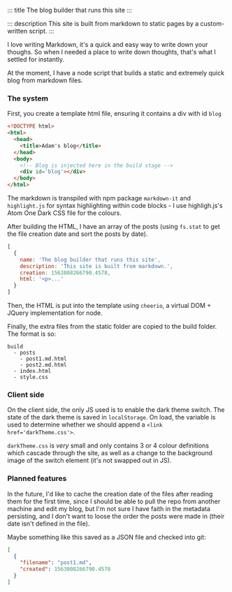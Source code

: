 ::: title
The blog builder that runs this site
:::

::: description
This site is built from markdown to static pages by a custom-written script.
:::

I love writing Markdown, it's a quick and easy way to write down your thoughs.
So when I needed a place to write down thoughts, that's what I settled for
instantly.

At the moment, I have a node script that builds a static and extremely quick blog
from markdown files.

### The system

First, you create a template html file, ensuring it contains a div with id `blog`

```html
<!DOCTYPE html>
<html>
  <head>
    <title>Adam's blog</title>
  </head>
  <body>
    <!-- Blog is injected here in the build stage -->
    <div id='blog'></div>
  </body>
</html>
```

The markdown is transpiled with npm package `markdown-it` and `highlight.js`
for syntax highlighting within code blocks - I use highligh.js's Atom One Dark
CSS file for the colours.

After building the HTML, I have an array of the posts (using `fs.stat` to get
the file creation date and sort the posts by date).

``` js
[
  {
    name: 'The blog builder that runs this site',
    description: 'This site is built from markdown.',
    creation: 1563808266790.4578,
    html: '<p>...'
  }
]
```

Then, the HTML is put into the template using `cheerio`, a virtual DOM + JQuery
implementation for node.

Finally, the extra files from the static folder are copied to the build folder.
The format is so:

```
build
  - posts
    - post1.md.html
    - post2.md.html
  - index.html
  - style.css
```

### Client side

On the client side, the only JS used is to enable the dark theme switch.
The state of the dark theme is saved in `localStorage`. On load, the variable
is used to determine whether we should append a `<link href='darkTheme.css'>`.

`darkTheme.css` is *very* small and only contains 3 or 4 colour definitions which
cascade through the site, as well as a change to the background image of the
switch element (it's not swapped out in JS).

### Planned features

In the future, I'd like to cache the creation date of the files after reading
them for the first time, since I should be able to pull the repo from another
machine and edit my blog, but I'm not sure I have faith in the metadata
persisting, and I don't want to loose the order the posts were made in (their
date isn't defined in the file).

Maybe something like this saved as a JSON file and checked into git:

```json
[
  {
    "filename": "post1.md",
    "created": 1563808266790.4578
  }
]
```
